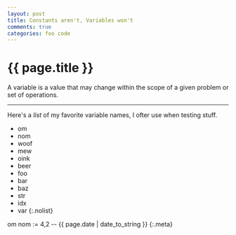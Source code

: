 ```yaml
---
layout: post
title: Constants aren't, Variables won't
comments: true
categories: foo code
---
```


{{ page.title }}
================
A variable is a value that may change within the scope of a given
problem or set of operations.

------

Here's a _list_ of my favorite variable names,
I ofter use when testing stuff.

* om
* nom
* woof
* mew
* oink
* beer
* foo
* bar
* baz
* str
* idx
* var
{:.nolist}

om nom := 4,2 -- {{ page.date | date_to_string }}
{:.meta}
